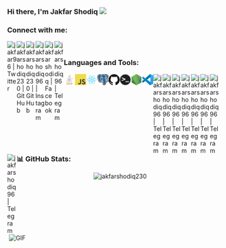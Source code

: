 ### Hi there, I'm Jakfar Shodiq <img src="https://media.giphy.com/media/hvRJCLFzcasrR4ia7z/giphy.gif" width="25px">

### Connect with me:

[<img align="left" alt="jakfar96 | Twitter" width="22px" src="https://cdn.jsdelivr.net/npm/simple-icons@v3/icons/twitter.svg" />][twitter]
[<img align="left" alt="jakfarshodiq230 | GitHub" width="22px" src="https://cdn.jsdelivr.net/npm/simple-icons@v3/icons/github.svg" />][github]
<img align="left" alt="jakfarshodiq230 | GitHub" width="22px" src="https://cdn.jsdelivr.net/npm/simple-icons@v3/icons/gitlab.svg" />
[<img align="left" alt="jakfarshodiq96 | Instagram" width="22px" src="https://cdn.jsdelivr.net/npm/simple-icons@v3/icons/instagram.svg" />][instagram]
[<img align="left" alt="jakfar shodiq | Facebook" width="22px" src="https://cdn.jsdelivr.net/npm/simple-icons@v3/icons/facebook.svg" />][facebook]
[<img align="left" alt="jakfarshodiq96| Telegram" width="22px" src="https://cdn.jsdelivr.net/npm/simple-icons@v3/icons/telegram.svg" />][telegram]

<br />

### Languages and Tools:
<img align="left" alt="Java" width="26px" src="https://raw.githubusercontent.com/github/explore/80688e429a7d4ef2fca1e82350fe8e3517d3494d/topics/java/java.png" />
<img align="left" alt="JavaScript" width="26px" src="https://raw.githubusercontent.com/github/explore/80688e429a7d4ef2fca1e82350fe8e3517d3494d/topics/javascript/javascript.png" />
<img align="left" alt="React" width="26px" src="https://raw.githubusercontent.com/github/explore/80688e429a7d4ef2fca1e82350fe8e3517d3494d/topics/react/react.png" />
<img align="left" alt="PostgreSQL" width="26px" src="https://raw.githubusercontent.com/github/explore/80688e429a7d4ef2fca1e82350fe8e3517d3494d/topics/postgresql/postgresql.png" />
<img align="left" alt="GitHub" width="26px" src="https://raw.githubusercontent.com/github/explore/78df643247d429f6cc873026c0622819ad797942/topics/github/github.png" />
<img align="left" alt="Terminal" width="26px" src="https://raw.githubusercontent.com/github/explore/80688e429a7d4ef2fca1e82350fe8e3517d3494d/topics/terminal/terminal.png" />
<img align="left" alt="Node.js" width="26px" src="https://raw.githubusercontent.com/github/explore/80688e429a7d4ef2fca1e82350fe8e3517d3494d/topics/nodejs/nodejs.png" />
<img align="left" alt="Visual Studio Code" width="26px" src="https://raw.githubusercontent.com/github/explore/80688e429a7d4ef2fca1e82350fe8e3517d3494d/topics/visual-studio-code/visual-studio-code.png" />
<img align="left" alt="jakfarshodiq96| Telegram" width="22px" src="https://cdn.jsdelivr.net/npm/simple-icons@v3/icons/php.svg" />
<img align="left" alt="jakfarshodiq96| Telegram" width="22px" src="https://cdn.jsdelivr.net/npm/simple-icons@v3/icons/mysql.svg" />
<img align="left" alt="jakfarshodiq96| Telegram" width="22px" src="https://cdn.jsdelivr.net/npm/simple-icons@v3/icons/neo4j.svg" />
<img align="left" alt="jakfarshodiq96| Telegram" width="22px" src="https://cdn.jsdelivr.net/npm/simple-icons@v3/icons/microsoft.svg" />
<img align="left" alt="jakfarshodiq96| Telegram" width="22px" src="https://cdn.jsdelivr.net/npm/simple-icons@v3/icons/laravel.svg" />
<img align="left" alt="jakfarshodiq96| Telegram" width="22px" src="https://cdn.jsdelivr.net/npm/simple-icons@v3/icons/codeigniter.svg" />
<img align="left" alt="jakfarshodiq96| Telegram" width="22px" src="https://cdn.jsdelivr.net/npm/simple-icons@v3/icons/jupyter.svg" />
<img align="left" alt="jakfarshodiq96| Telegram" width="22px" src="https://cdn.jsdelivr.net/npm/simple-icons@v3/icons/python.svg" />
<br />
<br />

### 📊 GitHub Stats:
<p align="center"> <img src="https://github-readme-stats.vercel.app/api?username=jakfarshodiq230&show_icons=true&theme=gotham" alt="jakfarshodiq230" />


[website]: https://jakfarshodiq.epizy.com/
[instagram]: https://www.instagram.com/jakfarshodiq96/
[twitter]: https://twitter.com/jakfar96
[facebook]: https://www.facebook.com/jakfarshodiq
[github]: https://github.com/jakfarshodiq230
[telegram]: https://t.me/jakfar96
<img align="right" alt="GIF" src="https://github.com/abhisheknaiidu/abhisheknaiidu/blob/master/code.gif?raw=true" width="500" height="320" />
<br/>
